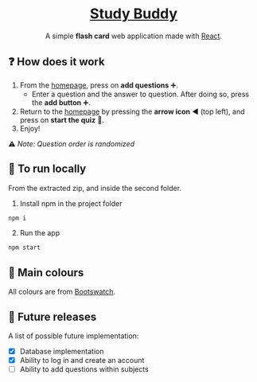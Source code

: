 <h1 align="center"><a href="https://jonahlouis4.github.io/StudyBuddy/">Study Buddy</a></h1>
<p align="center">A simple <b>flash card</b> web application made with <a href="https://reactjs.org/docs/hooks-overview.html" target="_blank">React</a>.</p>
<!-- <div align="center"><img src="public/sB_demo_2.png" width="747" height="534"></div> -->

## :question: How does it work
1. From the [homepage](https://jonahlouis4.github.io/StudyBuddy/), press on **add questions** :heavy_plus_sign:.
    - Enter a question and the answer to question. After doing so, press the **add button**  :heavy_plus_sign:.
2. Return to the [homepage](https://jonahlouis4.github.io/StudyBuddy/) by pressing the **arrow icon** :arrow_backward: (top left), and press on **start the quiz** :pencil:.
3. Enjoy!

:warning: *Note: Question order is randomized*

## :running: To run locally
From the extracted zip, and inside the second folder.
1. Install npm in the project folder 
```sh
npm i
```
2. Run the app 
```sh
npm start
```

## :art: Main colours
All colours are from [Bootswatch](https://bootswatch.com/litera/).

## :memo: Future releases

A list of possible future implementation:

- [x] Database implementation
- [x] Ability to log in and create an account
- [ ] Ability to add questions within subjects

